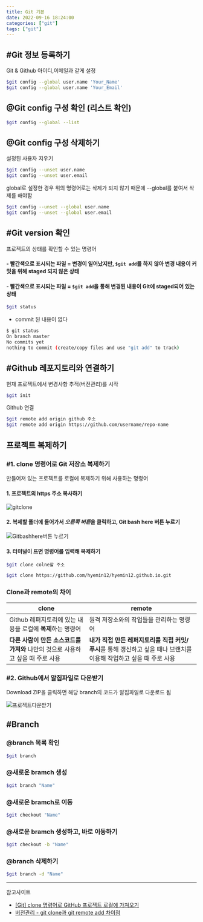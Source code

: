 ```yaml
---
title: Git 기본
date: 2022-09-16 18:24:00
categories: ["git"]
tags: ["git"]
---
```


## #Git 정보 등록하기

Git & Github 아이디,이메일과 같게 설정

```bash
$git config --global user.name 'Your_Name'
$git config --global user.name 'Your_Email'
```

## @Git config 구성 확인 (리스트 확인)

```bash
$git config --global --list
```

## @Git config 구성 삭제하기

설정된 사용자 지우기

```bash
$git config --unset user.name
$git config --unset user.email
```

global로 설정한 경우 위의 명령어로는 삭제가 되지 않기 때문에 --global를 붙여서 삭제를 해야함

```bash
$git config --unset --global user.name
$git config --unset --global user.email
```

## #Git version 확인

프로젝트의 상태를 확인할 수 있는 명령어

#### - 빨간색으로 표시되는 파일 = 변경이 일어났지만, `$git add`를 하지 않아 변경 내용이 커밋을 위해 staged 되지 않은 상태

#### - 빨간색으로 표시되는 파일 = `$git add`을 통해 변경된 내용이 Git에 staged되어 있는 상태

```bash
$git status
```

- commit 된 내용이 없다

```bash
$ git status
On branch master
No commits yet
nothing to commit (create/copy files and use "git add" to track)
```

## #Github 레포지토리와 연결하기

현재 프로젝트에서 변경사항 추적(버전관리)를 시작

```bash
$git init
```

Github 연결

```bash
$git remote add origin github 주소
$git remote add origin https://github.com/username/repo-name
```

## 프로젝트 복제하기

### #1. clone 명령어로 Git 저장소 복제하기

만들어져 있는 프로젝트를 로컬에 복제하기 위해 사용하는 명령어

#### 1. 프로젝트의 https 주소 복사하기

![gitclone](https://github.com/hyemin12/hyemin12.github.io/assets/66300732/5d66d476-cd11-42b9-9ead-7a531d89355d)

#### 2. 복제할 폴더에 들어가서 *오른쪽 버튼*을 클릭하고, Git bash here 버튼 누르기

![Gitbashhere버튼 누르기](https://choiiis.github.io/assets/images/posts_img/git-how-to-clone-and-remote-project/git_bash_here.png)

#### 3. 터미널이 뜨면 명령어를 입력해 복제하기

```bash
$git clone colne할 주소

$git clone https://github.com/hyemin12/hyemin12.github.io.git
```

### Clone과 remote의 차이

| clone                                                                           | remote                                                                                                              |
| ------------------------------------------------------------------------------- | ------------------------------------------------------------------------------------------------------------------- |
| Github 레퍼지토리에 있는 내용을 로컬에 **복제**하는 명령어                      | 원격 저장소와의 작업들을 관리하는 명령어                                                                            |
| **다른 사람이 만든 소스코드를 가져와** 나만의 것으로 사용하고 싶을 때 주로 사용 | **내가 직접 만든 레퍼지토리를 직접 커밋/푸시**를 통해 갱신하고 싶을 때나 브랜치를 이용해 작업하고 싶을 때 주로 사용 |

### #2. Github에서 알집파일로 다운받기

Download ZIP을 클릭하면 해당 branch의 코드가 알집파일로 다운로드 됨

![프로젝트다운받기](https://camo.githubusercontent.com/8c40ad3656209e058c46cc371ce062321e0b817dcbf28f78c3f3cec43dd257ef/68747470733a2f2f696d67312e6461756d63646e2e6e65742f7468756d622f523132383078302f3f73636f64653d6d746973746f72793226666e616d653d6874747073253341253246253246626c6f672e6b616b616f63646e2e6e6574253246646e25324670454e76662532466274724d6a635536656c5325324648745337756f6c4b34366c4742726c5430656562396b253246696d672e6a7067)

## #Branch

### @branch 목록 확인

```bash
$git branch
```

### @새로운 bramch 생성

```bash
$git branch "Name"
```

### @새로운 bramch로 이동

```bash
$git checkout "Name"
```

### @새로운 bramch 생성하고, 바로 이동하기

```bash
$git checkout -b "Name"
```

### @branch 삭제하기

```bash
$git branch -d "Name"
```

---

참고사이트

- [[Git] clone 명령어로 GitHub 프로젝트 로컬에 가져오기](https://choiiis.github.io/git/how-to-clone-project/)
- [버전관리 - git clone과 git remote add 차이점](https://blog.naver.com/PostView.nhn?blogId=on21life&logNo=221402463578)

```

```
